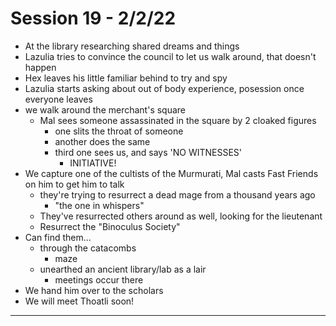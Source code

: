 # Session 19 - 2/2/22

- At the library researching shared dreams and things
- Lazulia tries to convince the council to let us walk around, that doesn't happen
- Hex leaves his little familiar behind to try and spy
- Lazulia starts asking about out of body experience, posession once everyone leaves
- we walk around the merchant's square
  - Mal sees someone assassinated in the square by 2 cloaked figures
    - one slits the throat of someone
    - another does the same
    - third one sees us, and says 'NO WITNESSES'
      - INITIATIVE!
- We capture one of the cultists of the Murmurati, Mal casts Fast Friends on him to get him to talk
  - they're trying to resurrect a dead mage from a thousand years ago
    - "the one in whispers"
  - They've resurrected others around as well, looking for the lieutenant
  - Resurrect the "Binoculus Society"
- Can find them...
  - through the catacombs
    - maze
  - unearthed an ancient library/lab as a lair
    - meetings occur there
- We hand him over to the scholars
- We will meet Thoatli soon!

---